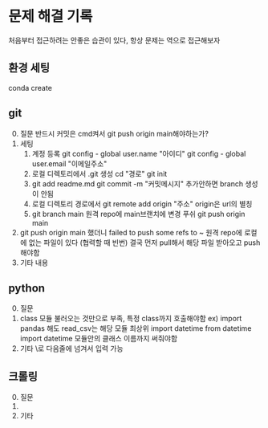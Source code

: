 # 문제 해결 기록
처음부터 접근하려는 안좋은 습관이 있다, 항상 문제는 역으로 접근해보자

## 환경 세팅
conda create 

## git
0. 질문
반드시 커밋은 cmd켜서 git push origin main해야하는가?
1. 세팅
    1) 계정 등록
    git config  - global user.name "아이디"
    git config  - global user.email "이메일주소"
    2) 로컬 디렉토리에서 .git 생성
    cd "경로"
    git init
    3) git add readme.md
    git commit -m "커밋메시지"
    추가안하면 branch 생성이 안됨
    4) 로컬 디렉토리 경로에서 git remote add origin "주소"
    origin은 url의 별칭
    5) git branch main
    원격 repo에 main브랜치에 변경 푸쉬
    git push origin main
2. git push origin main 했더니 failed to push some refs to ~
원격 repo에 로컬에 없는 파일이 있다 (협력할 때 빈번)
결국 먼저 pull해서 해당 파일 받아오고 push 해야함
99. 기타 내용

## python
0. 질문
1. class
    모듈 불러오는 것만으로 부족, 특정 class까지 호출해야함
    ex) import pandas 해도 read_csv는 해당 모듈 최상위
    import datetime
    from datetime import datetime 모듈안의 클래스 이름까지 써줘야함
99. 기타
\로 다음줄에 넘겨서 입력 가능

## 크롤링
0. 질문
1. 
99. 기타